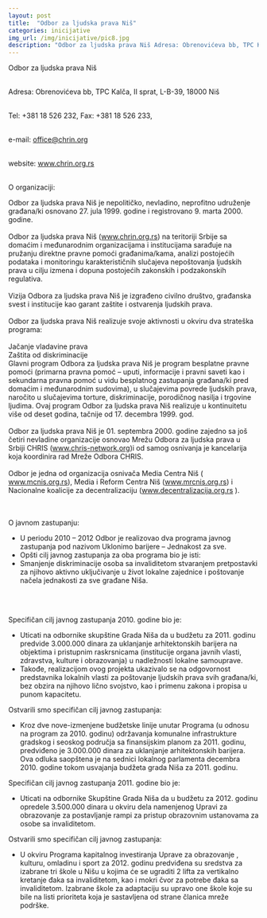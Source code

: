 ```yaml
---
layout: post
title:  "Odbor za ljudska prava Niš"
categories: inicijative
img_url: /img/inicijative/pic8.jpg
description: "Odbor za ljudska prava Niš Adresa: Obrenovićeva bb, TPC Kalča, II sprat, L-B-39, 18000 Niš Tel: +381 18 526 232, Fax: +381 18 526 233, e-mail: office@chrin.org website: www.chrin.org.rs O organizaciji: Odbor za ljudska prava Niš je nepolitičko, nevladino, neprofitno udruženje građana/ki osnovano 27. jula 1999. godine i registrovano 9. marta 2000. godine. Odbor za"
---
```


<div class="justify"> 
Odbor za ljudska prava Niš<br/><br/>

Adresa: Obrenovićeva bb, TPC Kalča, II sprat, L-B-39, 18000 Niš<br/><br/>

Tel: +381 18 526 232, Fax: +381 18 526 233,<br/><br/>

e-mail: <a href="#">office@chrin.org </a><br/><br/>

website: <a href="http://www.chrin.org.rs/">www.chrin.org.rs </a><br/><br/>

O organizaciji:<br/>

Odbor za ljudska prava Niš je nepolitičko, nevladino, neprofitno udruženje građana/ki osnovano 27. jula 1999. godine i registrovano 9. marta 2000. godine.
<br/><br/>
Odbor za ljudska prava Niš (<a href="http://www.chrin.org.rs/">www.chrin.org.rs</a>) na teritoriji Srbije sa domaćim i međunarodnim organizacijama i institucijama sarađuje na pružanju direktne pravne pomoći građanima/kama, analizi postojećih podataka i monitoringu karakterističnih slučajeva nepoštovanja ljudskih prava u cilju izmena i dopuna postojećih zakonskih i podzakonskih regulativa.
<br/><br/>
Vizija Odbora za ljudska prava Niš je izgrađeno civilno društvo, građanska svest i institucije kao garant zaštite i ostvarenja ljudskih prava.
<br/><br/>
Odbor za ljudska prava Niš realizuje svoje aktivnosti u okviru dva strateška programa:
<br/><br/>
Jačanje vladavine prava<br/>
Zaštita od diskriminacije<br/>
Glavni program Odbora za ljudska prava Niš je program besplatne pravne pomoći (primarna pravna pomoć – uputi, informacije i pravni saveti kao i sekundarna pravna pomoć u vidu besplatnog zastupanja građana/ki pred domaćim i međunarodnim sudovima), u slučajevima povrede ljudskih prava, naročito u slučajevima torture, diskriminacije, porodičnog nasilja i trgovine ljudima. Ovaj program Odbor za ljudska prava Niš realizuje u kontinuitetu više od deset godina, tačnije od 17. decembra 1999. god.
<br/><br/>
Odbor za ljudska prava Niš je 01. septembra 2000. godine zajedno sa još četiri nevladine organizacije osnovao Mrežu Odbora za ljudska prava u Srbiji CHRIS (www.chris-network.org)i od samog osnivanja je kancelarija koja koordinira rad Mreže Odbora CHRIS.
<br/><br/>
Odbor je jedna od organizacija osnivača Media Centra Niš ( <a href="http://www.mcnis.org.rs/">www.mcnis.org.rs</a>), Media i Reform Centra Niš (www.mrcnis.org.rs) i Nacionalne koalicije za decentralizaciju (<a href="http://www.decentralizacija.org.rs/">www.decentralizacija.org.rs </a>).
<br/><br/><br/>
 

O javnom zastupanju:
<ul>
<li>U periodu 2010 – 2012 Odbor je realizovao dva programa javnog zastupanja pod nazivom Uklonimo barijere – Jednakost za sve.</li>

<li>Opšti cilj javnog zastupanja za oba programa bio je isti:</li>

<li>Smanjenje diskriminacije osoba sa invaliditetom stvaranjem  pretpostavki za njihovo aktivno uključivanje u život lokalne zajednice i poštovanje načela jednakosti za sve građane Niša.</li>
</ul><br/><br/>

Specifičan cilj javnog zastupanja 2010. godine bio je:<br/>
<ul>
<li>Uticati na odbornike skupštine Grada Niša da u budžetu za 2011. godinu predvide  3.000.000 dinara za uklanjanje arhitektonskih barijera na objektima i pristupnim raskrsnicama (institucije organa javnih vlasti, zdravstva, kulture i obrazovanja)  u nadležnosti lokalne samouprave.</li>

<li>Takođe, realizacijom ovog projekta ukazivalo se  na odgovornost predstavnika lokalnih vlasti za poštovanje ljudskih prava svih građana/ki, bez obzira na njihovo lično svojstvo, kao i primenu zakona i propisa u punom kapacitetu.
</li> </ul>
Ostvarili smo specifičan cilj javnog zastupanja:
<ul>
<li>Kroz dve nove-izmenjene budžetske linije unutar Programa (u odnosu na program za 2010. godinu) održavanja komunalne infrastrukture gradskog i seoskog područja sa finansijskim planom za 2011. godinu, predviđeno je 3.000.000  dinara za uklanjanje arhitektonskih barijera. Ova odluka saopštena je na sednici lokalnog parlamenta decembra 2010. godine tokom usvajanja budžeta grada Niša za 2011. godinu.</li>
</ul>
Specifičan cilj javnog zastupanja 2011. godine bio je:
<ul>
<li>Uticati na odbornike Skupštine Grada Niša da u budžetu za 2012. godinu opredele 3.500.000 dinara u okviru dela namenjenog Upravi za obrazovanje za postavljanje rampi za pristup obrazovnim ustanovama za osobe sa invaliditetom.</li>
</ul>
Ostvarili smo specifičan cilj javnog zastupanja:<br/>
<ul>
<li>U okviru Programa kapitalnog investiranja Uprave za obrazovanje , kulturu, omladinu i sport za 2012. godinu predviđena su sredstva za  izabrane tri škole u Nišu u kojima će se ugraditi 2 lifta za vertikalno kretanje đaka sa invaliditetom, kao i mokri čvor za potrebe đaka sa invaliditetom. Izabrane škole za adaptaciju su upravo one škole koje su bile na listi prioriteta koja je sastavljena od strane članica mreže podrške.</li>  </ul>